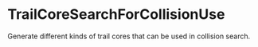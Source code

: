 # TrailCoreSearchForCollisionUse
Generate different kinds of trail cores that can be used in collision search.
